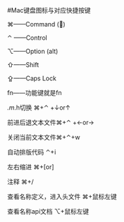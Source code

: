 #Mac键盘图标与对应快捷按键

⌘——Command ()
 
⌃ ——Control
 
⌥——Option (alt)
 
⇧——Shift
 
⇪——Caps Lock
 
fn——功能键就是fn
 
*.m*.h切换 ⌘+⌃ +↓or↑
 
前进后退文本文件⌘+⌃ +←or→
 
关闭当前文本文件⌘+⌃+w
 
自动排版代码 ⌃+i
 
左右缩进 ⌘+[or]
 
注释 ⌘+/
 
查看名称定义，进入头文件 ⌘+鼠标左键
 
查看名称api文档 ⌥+鼠标左键